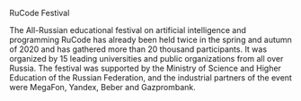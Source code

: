 RuCode Festival

The All-Russian educational festival on artificial intelligence and programming RuCode has already been held twice in the spring and autumn of 2020 and has gathered more than 20 thousand participants. It was organized by 15 leading universities and public organizations from all over Russia. The festival was supported by the Ministry of Science and Higher Education of the Russian Federation, and the industrial partners of the event were MegaFon, Yandex, Beber and Gazprombank.
